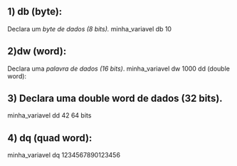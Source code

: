 ## 1) db (byte):

Declara um *byte de dados (8 bits).*
minha_variavel db 10

## 2)dw (word):

Declara uma *palavra de dados (16 bits)*.
minha_variavel dw 1000
dd (double word):

## 3) Declara uma double word de dados (32 bits).

minha_variavel dd 42
64 bits

## 4) dq (quad word):

minha_variavel dq 1234567890123456